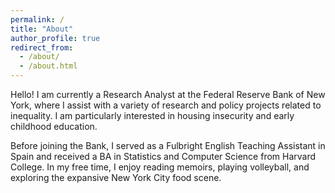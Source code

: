 ```yaml
---
permalink: /
title: "About"
author_profile: true
redirect_from: 
  - /about/
  - /about.html
---
```


Hello! I am currently a Research Analyst at the Federal Reserve Bank of New York, where I assist with a variety of research and policy projects related to inequality. I am particularly interested in housing insecurity and early childhood education. 

Before joining the Bank, I served as a Fulbright English Teaching Assistant in Spain and received a BA in Statistics and Computer Science from Harvard College. In my free time, I enjoy reading memoirs, playing volleyball, and exploring the expansive New York City food scene.
